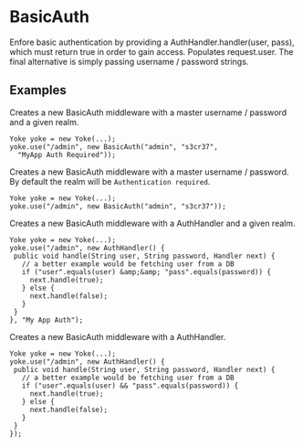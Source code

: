 # BasicAuth

Enfore basic authentication by providing a AuthHandler.handler(user, pass), which must return true in order to gain
access. Populates request.user. The final alternative is simply passing username / password strings.

## Examples

Creates a new BasicAuth middleware with a master username / password and a given realm.

```
Yoke yoke = new Yoke(...);
yoke.use("/admin", new BasicAuth("admin", "s3cr37",
  "MyApp Auth Required"));
```

Creates a new BasicAuth middleware with a master username / password. By default the realm will be `Authentication
required`.

```
Yoke yoke = new Yoke(...);
yoke.use("/admin", new BasicAuth("admin", "s3cr37"));
```

Creates a new BasicAuth middleware with a AuthHandler and a given realm.

```
Yoke yoke = new Yoke(...);
yoke.use("/admin", new AuthHandler() {
 public void handle(String user, String password, Handler next) {
   // a better example would be fetching user from a DB
   if ("user".equals(user) &amp;&amp; "pass".equals(password)) {
     next.handle(true);
   } else {
     next.handle(false);
   }
 }
}, "My App Auth");
```

Creates a new BasicAuth middleware with a AuthHandler.

```
Yoke yoke = new Yoke(...);
yoke.use("/admin", new AuthHandler() {
 public void handle(String user, String password, Handler next) {
   // a better example would be fetching user from a DB
   if ("user".equals(user) && "pass".equals(password)) {
     next.handle(true);
   } else {
     next.handle(false);
   }
 }
});
```